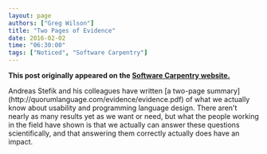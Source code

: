 ```yaml
---
layout: page
authors: ["Greg Wilson"]
title: "Two Pages of Evidence"
date: 2016-02-02
time: "06:30:00"
tags: ["Noticed", "Software Carpentry"]
---
```


<p><b>This post originally appeared on the <a href="https://software-carpentry.org/">Software Carpentry website.</a></b></p>
Andreas Stefik and his colleagues have written
[a two-page summary](http://quorumlanguage.com/evidence/evidence.pdf)
of what we actually know about usability and programming language design.
There aren't nearly as many results yet as we want or need,
but what the people working in the field have shown is that
we actually can answer these questions scientifically,
and that answering them correctly actually does have an impact.
